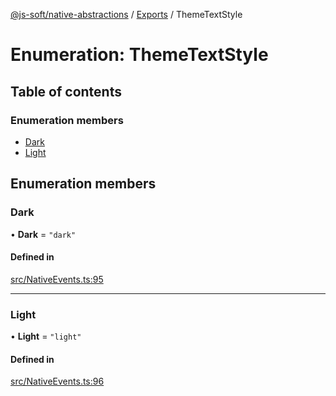 [@js-soft/native-abstractions](../README.md) / [Exports](../modules.md) / ThemeTextStyle

# Enumeration: ThemeTextStyle

## Table of contents

### Enumeration members

- [Dark](ThemeTextStyle.md#dark)
- [Light](ThemeTextStyle.md#light)

## Enumeration members

### Dark

• **Dark** = `"dark"`

#### Defined in

[src/NativeEvents.ts:95](https://github.com/js-soft/ts-native-access/blob/99aa731/packages/abstractions/src/NativeEvents.ts#L95)

___

### Light

• **Light** = `"light"`

#### Defined in

[src/NativeEvents.ts:96](https://github.com/js-soft/ts-native-access/blob/99aa731/packages/abstractions/src/NativeEvents.ts#L96)
